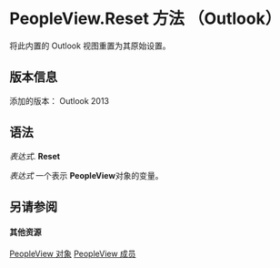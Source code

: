 
# PeopleView.Reset 方法 （Outlook）
将此内置的 Outlook 视图重置为其原始设置。

## 版本信息

添加的版本： Outlook 2013


## 语法

 _表达式_. **Reset**

 _表达式_ 一个表示 **PeopleView**对象的变量。


## 另请参阅


#### 其他资源


[PeopleView 对象](7b569709-5da8-a950-a0fb-9d64b520a21b.md)
[PeopleView 成员](http://msdn.microsoft.com/library/87b0295a-ab7d-28dd-cdf8-7e4331c3b802%28Office.15%29.aspx)